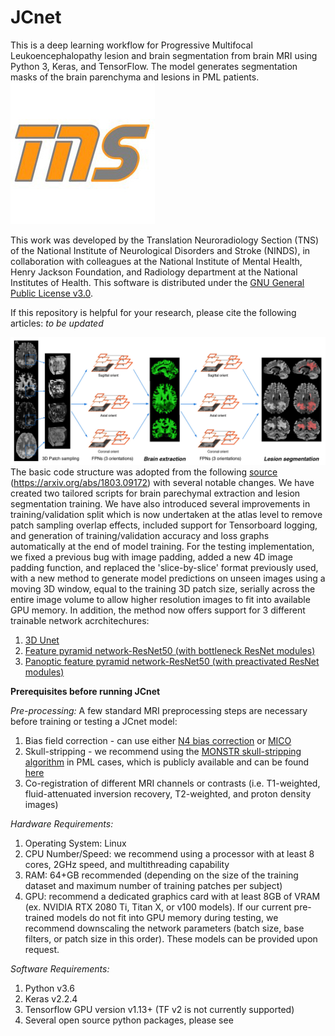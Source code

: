 # JCnet

This is a deep learning workflow for Progressive Multifocal Leukoencephalopathy lesion and brain segmentation from brain MRI using Python 3, Keras, and TensorFlow. The model generates segmentation masks of the brain parenchyma and lesions in PML patients. 
![TNS Logo](/assets/tns.jpg)

This work was developed by the Translation Neuroradiology Section (TNS) of the National Institute of Neurological Disorders and Stroke (NINDS), in collaboration with colleagues at the National Institute of Mental Health, Henry Jackson Foundation, and Radiology department at the National Institutes of Health. This software is distributed under the [GNU General Public License v3.0](https://choosealicense.com/licenses/gpl-3.0/).

If this repository is helpful for your research, please cite the following articles:
*to be updated*

![JCnet](/assets/Figure-2.jpg)
The basic code structure was adopted from the following [source](https://www.nitrc.org/projects/flexconn/) (https://arxiv.org/abs/1803.09172) with several notable changes. We have created two tailored scripts for brain parechymal extraction and lesion segmentation training. We have also introduced several improvements in training/validation split which is now undertaken at the atlas level to remove patch sampling overlap effects, included support for Tensorboard logging, and generation of training/validation accuracy and loss graphs automatically at the end of model training. 
For the testing implementation, we fixed a previous bug with image padding, added a new 4D image padding function, and replaced the 'slice-by-slice' format previously used, with a new method to generate model predictions on unseen images using a moving 3D window, equal to the training 3D patch size, serially across the entire image volume to allow higher resolution images to fit into available GPU memory. In addition, the method now offers support for 3 different trainable network acrchitechures:
1. [3D Unet](https://arxiv.org/abs/1606.06650)
2. [Feature pyramid network-ResNet50 (with bottleneck ResNet modules)](https://arxiv.org/abs/1612.03144)
3. [Panoptic feature pyramid network-ResNet50 (with preactivated ResNet modules)](https://arxiv.org/abs/1901.02446)

**Prerequisites before running JCnet**

*Pre-processing:*
A few standard MRI preprocessing steps are necessary before training or testing a JCnet model:
1. Bias field correction - can use either [N4 bias correction](https://www.ncbi.nlm.nih.gov/pmc/articles/PMC3071855/) or [MICO](https://www.sciencedirect.com/science/article/abs/pii/S0730725X14000927)
2. Skull-stripping - we recommend using the [MONSTR skull-stripping algorithm](https://pubmed.ncbi.nlm.nih.gov/27864083/) in PML cases, which is publicly available and can be found [here](https://www.nitrc.org/projects/monstr)
3. Co-registration of different MRI channels or contrasts (i.e. T1-weighted, fluid-attenuated inversion recovery, T2-weighted, and proton density images)

*Hardware Requirements:*
1. Operating System: Linux
2. CPU Number/Speed: we recommend using a processor with at least 8 cores, 2GHz speed, and multithreading capability
3. RAM: 64+GB recommended (depending on the size of the training dataset and maximum number of training patches per subject)
4. GPU: recommend a dedicated graphics card with at least 8GB of VRAM (ex. NVIDIA RTX 2080 Ti, Titan X, or v100 models). If our current pre-trained models do not fit into GPU memory during testing, we recommend downscaling the network parameters (batch size, base filters, or patch size in this order). These models can be provided upon request.

*Software Requirements:*
1. Python v3.6
2. Keras v2.2.4
3. Tensorflow GPU version v1.13+ (TF v2 is not currently supported)
4. Several open source python packages, please see 
